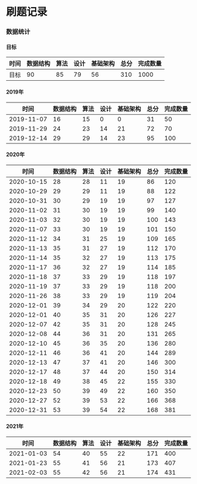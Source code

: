 # 刷题记录

### 数据统计

#### 目标

| 时间| 数据结构 | 算法 | 设计 | 基础架构 | 总分 | 完成数量 |
| ---------- | -------- | ---- | ---- | -------- | ---- | ---- |
| 目标| 90| 85| 79| 56| 310 | 1000 |


#### 2019年

| 时间| 数据结构 | 算法 | 设计 | 基础架构 | 总分 | 完成数量 |
| ---------- | -------- | ---- | ---- | -------- | ---- | ---- |
| 2019-11-07 | 16| 15| 0 | 0 | 31| 50 |
| 2019-11-29 | 24| 23| 14| 21| 72  | 70 |
| 2019-12-14 | 29| 29| 14| 23| 95 | 100 |

#### 2020年

| 时间| 数据结构 | 算法 | 设计 | 基础架构 | 总分 | 完成数量 |
| ---------- | -------- | ---- | ---- | -------- | ---- | ---- |
| 2020-10-15 | 28| 28| 11| 19| 86  | 120 |
| 2020-10-29 | 29 | 29 | 11 | 19 | 88 | 122 |
| 2020-10-31 | 30 | 29 | 19 | 19 | 97 | 127 |
| 2020-11-02 | 31 | 30 | 19 | 19 | 99 | 140 |
| 2020-11-03 | 32 | 30 | 19 | 19 | 100 | 143 |
| 2020-11-07 | 33 | 30 | 19 | 19 | 101 | 150 |
| 2020-11-12 | 34 | 31 | 25 | 19 | 109 | 165 |
| 2020-11-13 | 35 | 31 | 27 | 19 | 112 | 170 |
| 2020-11-14 | 35 | 32 | 27 | 19 | 113 | 175 |
| 2020-11-17 | 36 | 32 | 27 | 19 | 114 | 185 |
| 2020-11-18 | 37 | 33 | 29 | 19 | 118 | 197 |
| 2020-11-19 | 37 | 33 | 29 | 19 | 118 | 200 |
| 2020-11-26 | 38 | 33 | 29 | 19 | 119 | 204 |
| 2020-12-01 | 39 | 34 | 29 | 20 | 122 | 220 |
| 2020-12-01 | 40 | 35 | 31 | 20 | 126 | 227 |
| 2020-12-07 | 42 | 35 | 31 | 20 | 128 | 245 |
| 2020-12-08 | 44 | 36 | 31 | 20 | 131 | 265 |
| 2020-12-10 | 45 | 36 | 35 | 20 | 136 | 280 |
| 2020-12-11 | 46 | 36 | 41 | 20 | 144 | 289 |
| 2020-12-13 | 47 | 37 | 41 | 20 | 146 | 300 |
| 2020-12-17 | 48 | 37 | 44 | 20 | 150 | 314 |
| 2020-12-18 | 49 | 38 | 45 | 22 | 155 | 330 |
| 2020-12-23 | 50 | 39 | 49 | 22 | 160 | 350 |
| 2020-12-27 | 52 | 39 | 53 | 22 | 166 | 368 |
| 2020-12-31 | 53 | 39 | 54 | 22 | 168 | 381 |


#### 2021年

| 时间| 数据结构 | 算法 | 设计 | 基础架构 | 总分 | 完成数量 |
| ---------- | -------- | ---- | ---- | -------- | ---- | ---- |
| 2021-01-03 | 54 | 40 | 55 | 22 | 171 | 400 |
| 2021-01-23 | 55 | 41 | 56 | 21 | 173 | 407 |
| 2021-02-03 | 55 | 42 | 56 | 21 | 174 | 431 |
